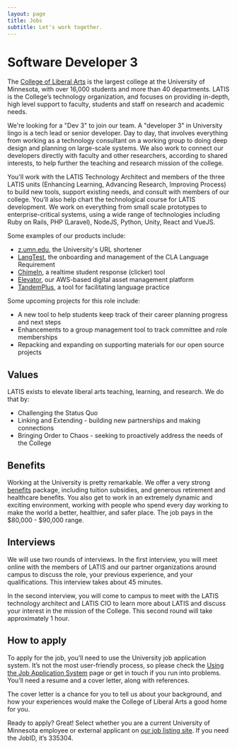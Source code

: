 ```yaml
---
layout: page
title: Jobs
subtitle: Let's work together.
---
```


# Software Developer 3 #

The [College of Liberal Arts](http://cla.umn.edu/) is the largest college at the University of Minnesota, with over 16,000 students and more than 40 departments.  LATIS is the College’s technology organization, and focuses on providing in-depth, high level support to faculty, students and staff on research and academic needs.  

We're looking for a "Dev 3" to join our team.  A "developer 3" in University lingo is a tech lead or senior developer.  Day to day, that involves everything from working as a technology consultant on a working group to doing deep design and planning on large-scale systems.  We also work to connect our developers directly with faculty and other researchers, according to shared interests, to help further the teaching and research mission of the college. 

You'll work with the LATIS Technology Architect and members of the three LATIS units (Enhancing Learning, Advancing Research, Improving Process) to build new tools, support existing needs, and consult with members of our college.  You'll also help chart the technological course for LATIS development.  We work on everything from small scale prototypes to enterprise-critical systems, using a wide range of technologies including Ruby on Rails, PHP (Laravel), NodeJS, Python, Unity, React and VueJS.  

Some examples of our products include:
* [z.umn.edu](http://z.umn.edu), the University's URL shortener
* [LangTest](http://langtest.cla.umn.edu), the onboarding and management of the CLA Language Requirement
* [ChimeIn](http://chimein2.cla.umn.edu), a realtime student response (clicker) tool
* [Elevator](http://www.elevatorapp.net), our AWS-based digital asset management platform
* [TandemPlus](http://tandem.umn.edu), a tool for facilitating language practice

Some upcoming projects for this role include:
* A new tool to help students keep track of their career planning progress and next steps
* Enhancements to a group management tool to track committee and role memberships
* Repacking and expanding on supporting materials for our open source projects

## Values ##

LATIS exists to elevate liberal arts teaching, learning, and research. We do that by:

* Challenging the Status Quo
* Linking and Extending - building new partnerships and making connections
* Bringing Order to Chaos - seeking to proactively address the needs of the College

## Benefits ##

Working at the University is pretty remarkable. We offer a very strong [benefits](https://humanresources.umn.edu/benefits) package, including tuition subsidies, and generous retirement and healthcare benefits. You also get to work in an extremely dynamic and exciting environment, working with people who spend every day working to make the world a better, healthier, and safer place.  The job pays in the $80,000 - $90,000 range.

## Interviews ##
We will use two rounds of interviews. In the first interview, you will meet online with the members of LATIS and our partner organizations around campus to discuss the role, your previous experience, and your qualifications. This interview takes about 45 minutes.

In the second interview, you will come to campus to meet with the LATIS technology architect and LATIS CIO to learn more about LATIS and discuss your interest in the mission of the College. This second round will take approximately 1 hour.

## How to apply ##

To apply for the job, you’ll need to use the University job application system. It’s not the most user-friendly process, so please check the [Using the Job Application System](http://humanresources.umn.edu/find-job/using-employment-system) page or get in touch if you run into problems. You’ll need a resume and a cover letter, along with references.

The cover letter is a chance for you to tell us about your background, and how your experiences would make the College of Liberal Arts a good home for you.

Ready to apply? Great! Select whether you are a current University of Minnesota employee or external applicant on [our job listing site](https://jobsearch.cla.umn.edu/335304). If you need the JobID, it’s 335304.
